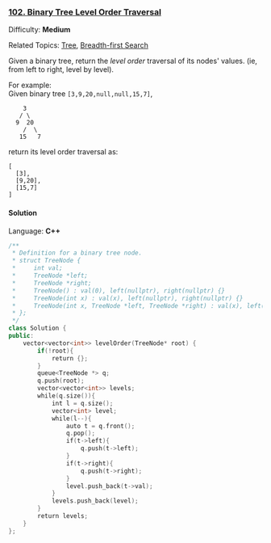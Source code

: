 ### [102\. Binary Tree Level Order Traversal](https://leetcode.com/problems/binary-tree-level-order-traversal/)

Difficulty: **Medium**

Related Topics: [Tree](https://leetcode.com/tag/tree/), [Breadth-first Search](https://leetcode.com/tag/breadth-first-search/)

Given a binary tree, return the _level order_ traversal of its nodes' values. (ie, from left to right, level by level).

For example:  
Given binary tree `[3,9,20,null,null,15,7]`,

```
    3
   / \
  9  20
    /  \
   15   7
```

return its level order traversal as:

```
[
  [3],
  [9,20],
  [15,7]
]
```

#### Solution

Language: **C++**

```c++
/**
 * Definition for a binary tree node.
 * struct TreeNode {
 *     int val;
 *     TreeNode *left;
 *     TreeNode *right;
 *     TreeNode() : val(0), left(nullptr), right(nullptr) {}
 *     TreeNode(int x) : val(x), left(nullptr), right(nullptr) {}
 *     TreeNode(int x, TreeNode *left, TreeNode *right) : val(x), left(left), right(right) {}
 * };
 */
class Solution {
public:
    vector<vector<int>> levelOrder(TreeNode* root) {
        if(!root){
            return {};
        }
        queue<TreeNode *> q;
        q.push(root);
        vector<vector<int>> levels;
        while(q.size()){
            int l = q.size();
            vector<int> level;
            while(l--){
                auto t = q.front();
                q.pop();
                if(t->left){
                    q.push(t->left);
                }
                if(t->right){
                    q.push(t->right);
                }
                level.push_back(t->val);
            }
            levels.push_back(level);
        }
        return levels;
    }
};
```

